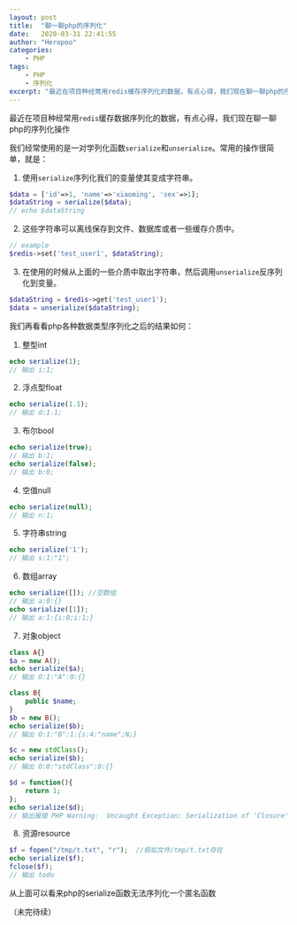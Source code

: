 ```yaml
---
layout: post
title:  "聊一聊php的序列化"
date:   2020-03-31 22:41:55
author: "Heropoo"
categories: 
    - PHP
tags:
    - PHP
    - 序列化
excerpt: "最近在项目种经常用redis缓存序列化的数据，有点心得，我们现在聊一聊php的序列化操作"
---
```

最近在项目种经常用`redis`缓存数据序列化的数据，有点心得，我们现在聊一聊php的序列化操作

我们经常使用的是一对学列化函数`serialize`和`unserialize`。常用的操作很简单，就是：

1. 使用`serialize`序列化我们的变量使其变成字符串。
```php
$data = ['id'=>1, 'name'=>'xiaoming', 'sex'=>1];
$dataString = serialize($data);
// echo $dataString
```

2. 这些字符串可以离线保存到文件、数据库或者一些缓存介质中。
```php
// example
$redis->set('test_user1', $dataString);
```

3. 在使用的时候从上面的一些介质中取出字符串，然后调用`unserialize`反序列化到变量。
```php
$dataString = $redis->get('test_user1');
$data = unserialize($dataString);
```

我们再看看php各种数据类型序列化之后的结果如何：
1. 整型int
```php
echo serialize(1);
// 输出 i:1;
```

2. 浮点型float
```php
echo serialize(1.1);
// 输出 d:1.1;
```

3. 布尔bool
```php
echo serialize(true);
// 输出 b:1;
echo serialize(false);
// 输出 b:0;
```

4. 空值null
```php
echo serialize(null);
// 输出 n:1;
```

5. 字符串string
```php
echo serialize('1');
// 输出 s:1:"1";
```

6. 数组array
```php
echo serialize([]); //空数组
// 输出 a:0:{}
echo serialize([1]);
// 输出 a:1:{i:0;i:1;}
```

7. 对象object
```php
class A{}
$a = new A();
echo serialize($a);
// 输出 O:1:"A":0:{}

class B{
	public $name;
}
$b = new B();
echo serialize($b);
// 输出 O:1:"B":1:{s:4:"name";N;}

$c = new stdClass();
echo serialize($b);
// 输出 O:8:"stdClass":0:{}

$d = function(){
	return 1;
};
echo serialize($d);
// 输出报错 PHP Warning:  Uncaught Exception: Serialization of 'Closure' is not allowed
```

8. 资源resource
```php
$f = fopen("/tmp/t.txt", "r");  //假如文件/tmp/t.txt存在
echo serialize($f);
fclose($f);
// 输出 todo
```

从上面可以看来php的serialize函数无法序列化一个匿名函数

（未完待续）